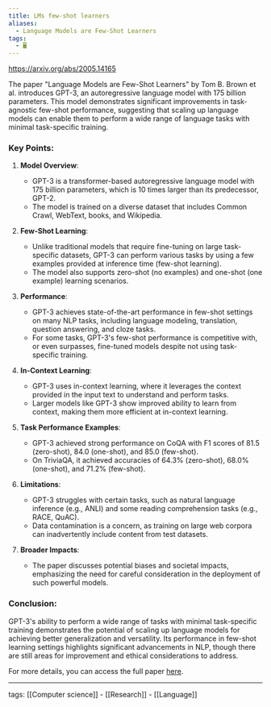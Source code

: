 ```yaml
---
title: LMs few-shot learners
aliases:
  - Language Models are Few-Shot Learners
tags:
  - 🖥️
---
```


https://arxiv.org/abs/2005.14165

The paper "Language Models are Few-Shot Learners" by Tom B. Brown et al. introduces GPT-3, an autoregressive language model with 175 billion parameters. This model demonstrates significant improvements in task-agnostic few-shot performance, suggesting that scaling up language models can enable them to perform a wide range of language tasks with minimal task-specific training.

### Key Points:

1. **Model Overview**:
    - GPT-3 is a transformer-based autoregressive language model with 175 billion parameters, which is 10 times larger than its predecessor, GPT-2.
    - The model is trained on a diverse dataset that includes Common Crawl, WebText, books, and Wikipedia.

2. **Few-Shot Learning**:
    - Unlike traditional models that require fine-tuning on large task-specific datasets, GPT-3 can perform various tasks by using a few examples provided at inference time (few-shot learning).
    - The model also supports zero-shot (no examples) and one-shot (one example) learning scenarios.

3. **Performance**:
    - GPT-3 achieves state-of-the-art performance in few-shot settings on many NLP tasks, including language modeling, translation, question answering, and cloze tasks.
    - For some tasks, GPT-3's few-shot performance is competitive with, or even surpasses, fine-tuned models despite not using task-specific training.

4. **In-Context Learning**:
    - GPT-3 uses in-context learning, where it leverages the context provided in the input text to understand and perform tasks.
    - Larger models like GPT-3 show improved ability to learn from context, making them more efficient at in-context learning.

5. **Task Performance Examples**:
    - GPT-3 achieved strong performance on CoQA with F1 scores of 81.5 (zero-shot), 84.0 (one-shot), and 85.0 (few-shot).
    - On TriviaQA, it achieved accuracies of 64.3% (zero-shot), 68.0% (one-shot), and 71.2% (few-shot).

6. **Limitations**:
    - GPT-3 struggles with certain tasks, such as natural language inference (e.g., ANLI) and some reading comprehension tasks (e.g., RACE, QuAC).
    - Data contamination is a concern, as training on large web corpora can inadvertently include content from test datasets.

7. **Broader Impacts**:
    - The paper discusses potential biases and societal impacts, emphasizing the need for careful consideration in the deployment of such powerful models.

### Conclusion:
GPT-3's ability to perform a wide range of tasks with minimal task-specific training demonstrates the potential of scaling up language models for achieving better generalization and versatility. Its performance in few-shot learning settings highlights significant advancements in NLP, though there are still areas for improvement and ethical considerations to address.

For more details, you can access the full paper [here](https://arxiv.org/abs/2005.14165).

---

tags: [[Computer science]] - [[Research]] - [[Language]]